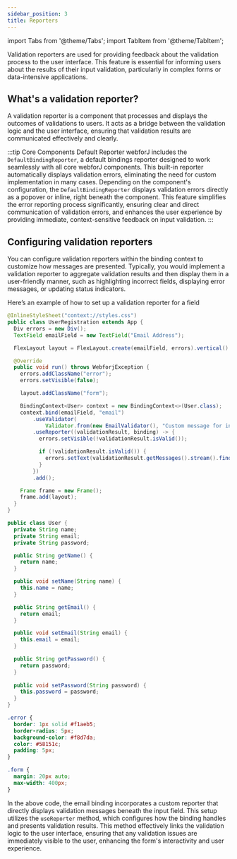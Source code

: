 ```yaml
---
sidebar_position: 3
title: Reporters
---
```


<!-- vale off -->

import Tabs from '@theme/Tabs';
import TabItem from '@theme/TabItem';

<!-- vale on -->

Validation reporters are used for providing feedback about the validation process to the user interface. This feature is essential for informing users about the results of their input validation, particularly in complex forms or data-intensive applications.

## What's a validation reporter?

A validation reporter is a component that processes and displays the outcomes of validations to users. It acts as a bridge between the validation logic and the user interface, ensuring that validation results are communicated effectively and clearly.

:::tip Core Components Default Reporter
webforJ includes the `DefaultBindingReporter`, a default bindings reporter designed to work seamlessly with all core webforJ components. This built-in reporter automatically displays validation errors, eliminating the need for custom implementation in many cases. Depending on the component's configuration, the `DefaultBindingReporter` displays validation errors directly as a popover or inline, right beneath the component. This feature simplifies the error reporting process significantly, ensuring clear and direct communication of validation errors, and enhances the user experience by providing immediate, context-sensitive feedback on input validation.
:::

## Configuring validation reporters

You can configure validation reporters within the binding context to customize how messages are presented. Typically, you would implement a validation reporter to aggregate validation results and then display them in a user-friendly manner, such as highlighting incorrect fields, displaying error messages, or updating status indicators.

Here’s an example of how to set up a validation reporter for a field

<Tabs>
<TabItem value="UserRegistration" label="UserRegistration.java">

```java showLineNumbers
@InlineStyleSheet("context://styles.css")
public class UserRegistration extends App {
  Div errors = new Div();
  TextField emailField = new TextField("Email Address");

  FlexLayout layout = FlexLayout.create(emailField, errors).vertical().build();

  @Override
  public void run() throws WebforjException {
    errors.addClassName("error");
    errors.setVisible(false);

    layout.addClassName("form");

    BindingContext<User> context = new BindingContext<>(User.class);
    context.bind(emailField, "email")
        .useValidator(
            Validator.from(new EmailValidator(), "Custom message for invalid email address"))
        .useReporter((validationResult, binding) -> {
          errors.setVisible(!validationResult.isValid());

          if (!validationResult.isValid()) {
            errors.setText(validationResult.getMessages().stream().findFirst().orElse(""));
          }
        })
        .add();

    Frame frame = new Frame();
    frame.add(layout);
  }
}
```

</TabItem>
<TabItem value="User" label="User.java">

```java showLineNumbers
public class User {
  private String name;
  private String email;
  private String password;

  public String getName() {
    return name;
  }

  public void setName(String name) {
    this.name = name;
  }

  public String getEmail() {
    return email;
  }

  public void setEmail(String email) {
    this.email = email;
  }

  public String getPassword() {
    return password;
  }
  
  public void setPassword(String password) {
    this.password = password;
  }
}
```

</TabItem>
<TabItem value="styles" label="styles.css">

```css showLineNumbers
.error {
  border: 1px solid #f1aeb5;
  border-radius: 5px;
  background-color: #f8d7da;
  color: #58151c;
  padding: 5px;
}

.form {
  margin: 20px auto;
  max-width: 400px;
}
```

</TabItem>
</Tabs>

In the above code, the email binding incorporates a custom reporter that directly displays validation messages beneath the input field. This setup utilizes the `useReporter` method, which configures how the binding handles and presents validation results. This method effectively links the validation logic to the user interface, ensuring that any validation issues are immediately visible to the user, enhancing the form's interactivity and user experience.
